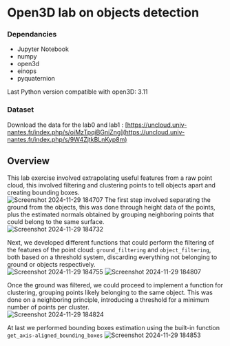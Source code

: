 # Open3D lab on objects detection
### Dependancies
- Jupyter Notebook
- numpy
- open3d
- einops
- pyquaternion

Last Python version compatible with open3D: 3.11  

### Dataset
Download the data for the lab0 and lab1 :
[https://uncloud.univ-nantes.fr/index.php/s/oiMzTpqiBGniZng](https://uncloud.univ-nantes.fr/index.php/s/9W4ZjtkBLnKyp8m)


## Overview  
This lab exercise involved extrapolating useful features from a raw point cloud, this involved filtering and clustering points to tell objects apart and creating bounding boxes.  
![Screenshot 2024-11-29 184707](https://github.com/user-attachments/assets/a53d85d3-ba6d-480d-b636-ac7aa1d2ec2b)
The first step involved separating the ground from the objects, this was done through height data of the points, plus the estimated normals obtained by grouping neighboring points that could belong to the same surface.  
![Screenshot 2024-11-29 184732](https://github.com/user-attachments/assets/edf69be5-dd27-4b52-a9ca-5c156ee59352)

Next, we developed different functions that could perform the filtering of the features of the point cloud: `ground_filtering` and `object_filtering`, both based on a threshold system, discarding everything not belonging to ground or objects respectively.  
![Screenshot 2024-11-29 184755](https://github.com/user-attachments/assets/da9abbe3-17b3-4a79-ad9f-c098f6bdd104)
![Screenshot 2024-11-29 184807](https://github.com/user-attachments/assets/7b125124-f763-4f1e-a3b4-ef4d083e627a)

Once the ground was filtered, we could proceed to implement a function for clustering, grouping points likely belonging to the same object. This was done on a neighboring principle, introducing a threshold for a minimum number of points per cluster.  
![Screenshot 2024-11-29 184824](https://github.com/user-attachments/assets/dbc793b2-3900-489e-8a40-de64c478a06e)

At last we performed bounding boxes estimation using the built-in function `get_axis-aligned_bounding_boxes`
![Screenshot 2024-11-29 184853](https://github.com/user-attachments/assets/0cf4ddbc-f88f-44b8-b8fc-d405b83f7a1f)

